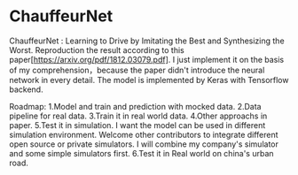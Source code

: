 # ChauffeurNet
ChauffeurNet : Learning to Drive by Imitating the Best and Synthesizing the Worst.
Reproduction the result according to this paper[https://arxiv.org/pdf/1812.03079.pdf].
I just implement it on the basis of my comprehension，because the paper didn't introduce the neural network in every detail.
The model is implemented by Keras with Tensorflow backend.

Roadmap:
1.Model and train and prediction with mocked data.
2.Data pipeline for real data.
3.Train it in real world data.
4.Other approachs in paper.
5.Test it in simulation.
  I want the model can be used in different simulation environment. Welcome other contributors to integrate different open source or private simulators. 
  I will combine my company's simulator and some simple simulators first.
6.Test it in Real world on china's urban road.
